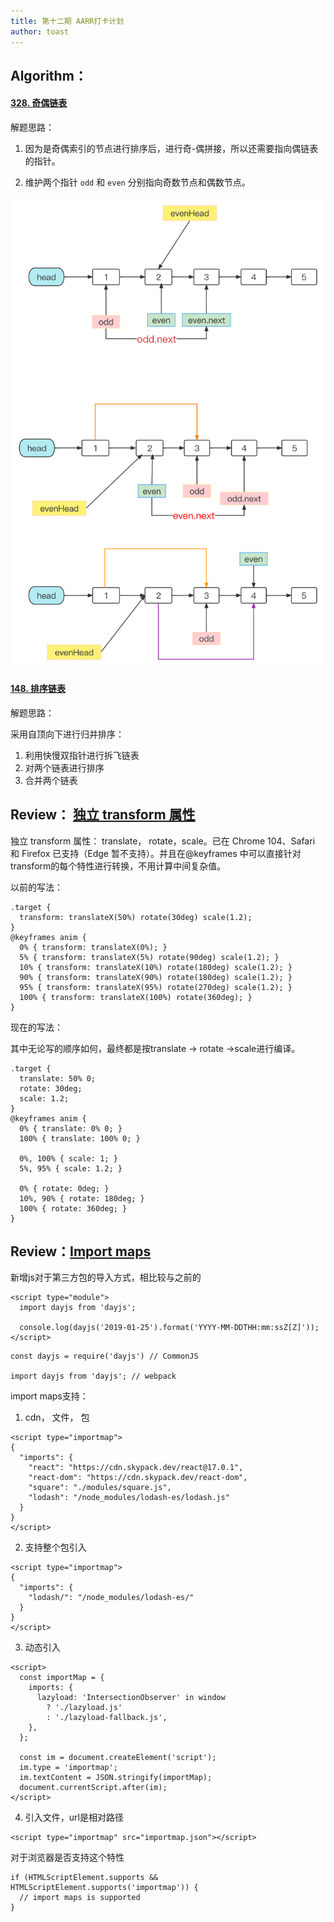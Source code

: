 ```yaml
---
title: 第十二期 AARR打卡计划
author: toast
---
```

## Algorithm：

#### [328. 奇偶链表](https://leetcode.cn/problems/odd-even-linked-list/)

解题思路：

1. 因为是奇偶索引的节点进行排序后，进行奇-偶拼接，所以还需要指向偶链表的指针。

2. 维护两个指针 `odd` 和 `even` 分别指向奇数节点和偶数节点。

![An image](./images/lianbiao.png)

#### [148. 排序链表](https://leetcode.cn/problems/sort-list/)

解题思路：

采用自顶向下进行归并排序：

1. 利用快慢双指针进行拆飞链表
2. 对两个链表进行排序
3. 合并两个链表

## Review： [独立 transform 属性](https://web.dev/css-individual-transform-properties/)

独立 transform 属性： translate， rotate，scale。已在 Chrome 104、Safari 和 Firefox 已支持（Edge 暂不支持）。并且在@keyframes 中可以直接针对transform的每个特性进行转换，不用计算中间复杂值。

以前的写法：

```
.target {
  transform: translateX(50%) rotate(30deg) scale(1.2);
}
@keyframes anim {
  0% { transform: translateX(0%); }
  5% { transform: translateX(5%) rotate(90deg) scale(1.2); }
  10% { transform: translateX(10%) rotate(180deg) scale(1.2); }
  90% { transform: translateX(90%) rotate(180deg) scale(1.2); }
  95% { transform: translateX(95%) rotate(270deg) scale(1.2); }
  100% { transform: translateX(100%) rotate(360deg); }
}
```

现在的写法： 

其中无论写的顺序如何，最终都是按translate -> rotate ->scale进行编译。

```
.target {
  translate: 50% 0;
  rotate: 30deg;
  scale: 1.2;
}
@keyframes anim {
  0% { translate: 0% 0; }
  100% { translate: 100% 0; }

  0%, 100% { scale: 1; }
  5%, 95% { scale: 1.2; }

  0% { rotate: 0deg; }
  10%, 90% { rotate: 180deg; }
  100% { rotate: 360deg; }
}
```



## **Review：[Import maps](https://www.honeybadger.io/blog/import-maps/)**

新增js对于第三方包的导入方式，相比较与之前的

```
<script type="module">
  import dayjs from 'dayjs';

  console.log(dayjs('2019-01-25').format('YYYY-MM-DDTHH:mm:ssZ[Z]'));
</script>
```

```
const dayjs = require('dayjs') // CommonJS

import dayjs from 'dayjs'; // webpack
```

import maps支持：

1. cdn， 文件， 包

```
<script type="importmap">
{
  "imports": {
    "react": "https://cdn.skypack.dev/react@17.0.1",
    "react-dom": "https://cdn.skypack.dev/react-dom",
    "square": "./modules/square.js",
    "lodash": "/node_modules/lodash-es/lodash.js"
  }
}
</script>
```

2. 支持整个包引入

```
<script type="importmap">
{
  "imports": {
    "lodash/": "/node_modules/lodash-es/"
  }
}
</script>
```

3. 动态引入

```
<script>
  const importMap = {
    imports: {
      lazyload: 'IntersectionObserver' in window
        ? './lazyload.js'
        : './lazyload-fallback.js',
    },
  };

  const im = document.createElement('script');
  im.type = 'importmap';
  im.textContent = JSON.stringify(importMap);
  document.currentScript.after(im);
</script>

```

4. 引入文件，url是相对路径

```
<script type="importmap" src="importmap.json"></script>
```

对于浏览器是否支持这个特性

```
if (HTMLScriptElement.supports && HTMLScriptElement.supports('importmap')) {
  // import maps is supported
}
```

